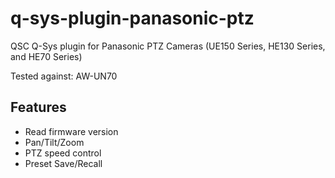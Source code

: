 # q-sys-plugin-panasonic-ptz

QSC Q-Sys plugin for Panasonic PTZ Cameras (UE150 Series, HE130 Series, and HE70 Series)

Tested against: AW-UN70

## Features

- Read firmware version
- Pan/Tilt/Zoom
- PTZ speed control
- Preset Save/Recall
  